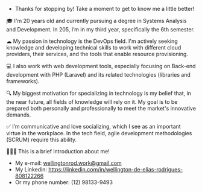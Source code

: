 - Thanks for stopping by! Take a moment to get to know me a little better!

🎓 I'm 20 years old and currently pursuing a degree in Systems Analysis and Development. In 205, I’m in my third year, specifically the 6th semester.

☁ My passion in technology is the DevOps field. I'm actively seeking knowledge and developing technical skills to work with different cloud providers, their services, and the tools that enable resource provisioning.

💻 I also work with web development tools, especially focusing on Back-end development with PHP (Laravel) and its related technologies (libraries and frameworks).

🔍 My biggest motivation for specializing in technology is my belief that, in the near future, all fields of knowledge will rely on it. My goal is to be prepared both personally and professionally to meet the market's innovative demands.

✅ I’m communicative and love socializing, which I see as an important virtue in the workplace. In the tech field, agile development methodologies (SCRUM) require this ability.

💁🏻‍♂️ This is a brief introduction about me!

- My e-mail: wellingtonrod.work@gmail.com
- My Linkedin: https://linkedin.com/in/wellington-de-elias-rodrigues-808122266
- Or my phone number: (12) 98133-9493

<!---
Dablio-0/Dablio-0 is a ✨ special ✨ repository because its `README.md` (this file) appears on your GitHub profile.
You can click the Preview link to take a look at your changes.
---> 
